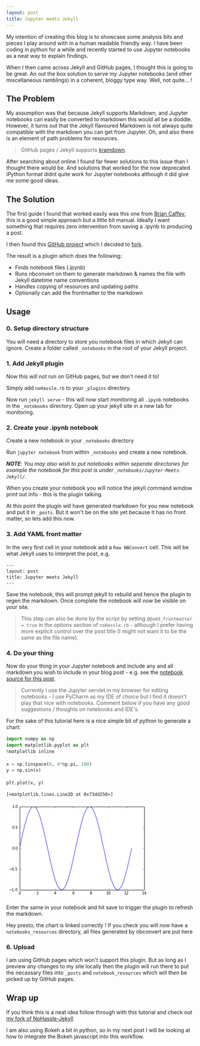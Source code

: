 ```yaml
---
layout: post
title: Jupyter meets Jekyll
---
```

My intention of creating this blog is to showcase some analysis bits and pieces I play around with in a human readable friendly way. I have been coding in python for a while and recently started to use Jupyter notebooks as a neat way to explain findings.

When I then came across Jekyll and GitHub pages, I thought this is going to be great. An out the box solution to serve my Jupyter notebooks (and other miscellaneous ramblings) in a coherent, bloggy type way. Well, not quite... !

## The Problem
My assumption was that because Jekyll supports Markdown, and Jupyter notebooks can easily be converted to markdown this would all be a doddle. However, it turns out that the Jekyll flavoured Markdown is not always quite compatible with the markdown you can get from Jupyter. Oh, and also there is an element of path problems for resources.

> GitHub pages / Jekyll supports [kramdown](https://github.com/blog/2100-github-pages-now-faster-and-simpler-with-jekyll-3-0). 

After searching about online I found far fewer solutions to this issue than I thought there would be. And solutions that worked for the now deprecated iPython format didnt quite work for Jupyter notebooks although it did give me some good ideas.

## The Solution
The first guide I found that worked easily was this one from [Brian Caffey](http://briancaffey.github.io/2016/03/14/ipynb-with-jekyll.html), this is a good simple approach but a little bit manual. Ideally I want something that requires zero intervention from saving a .ipynb to producing a post.

I then found this [GitHub project](https://github.com/Nicolaidavies/NoHassle-jekyll) which I decided to [fork](https://github.com/adamdicken123/NoHassle-jekyll).

The result is a plugin which does the following:

+ Finds notebook files (.ipynb)
+ Runs nbconvert on them to generate markdown & names the file with Jekyll datetime name conventions
+ Handles copying of resources and updating paths
+ Optionally can add the frontmatter to the markdown

## Usage


### 0. Setup directory structure
You will need a directory to store you notebook files in which Jekyll can ignore. Create a folder called `_notebooks` in the root of your Jekyll project.

### 1. Add Jekyll plugin
Now this will not run on GitHub pages, but we don't need it to!

Simply add `noHassle.rb` to your `_plugins` directory.

Now run `jekyll serve` - this will now start monitoring all `.ipynb` notebooks in the `_notebooks` directory. Open up your jekyll site in a new tab for monitoring.

### 2. Create your .ipynb notebook
Create a new notebook in your `_notebooks` directory

Run `jupyter notebook` from within `_notebooks` and create a new notebook.

*__NOTE__: You may also wish to put notebooks within seperate directories for example the notebook for this post is under `_notebooks/Jupyter-Meets-Jekyll/`.*

When you create your notebook you will notice the jekyll command window print out info - this is the plugin talking.

At this point the plugin will have generated markdown for you new notebook and put it in `_posts`. But it won't be on the site yet because it has no front matter, so lets add this now.

### 3. Add YAML front matter
In the very first cell in your notebook add a `Raw NBConvert` cell. This will be what Jekyll uses to interpret the post, e.g.

```
---
layout: post
title: Jupyter meets Jekyll
---
```

Save the notebook, this will prompt jekyll to rebuild and hence the plugin to regen the markdown. Once complete the notebook will now be visible on your site.

> This step can also be done by the script by setting `@@add_frontmatter = true` in the options section of `noHassle.rb` - although I prefer having more explicit control over the post title (I might not want it to be the same as the file name). 

### 4. Do your thing
Now do your thing in your Jupyter notebook and include any and all markdown you wish to include in your blog post - e.g. see the [notebook source for this post](). 

> Currently I use the Jupyter servlet in my browser for editing notebooks - I use PyCharm as my IDE of choice but I find it doesn't play that nice with notebooks. Comment below if you have any good suggestions / thoughts on notebooks and IDE's.

For the sake of this tutorial here is a nice simple bit of python to generate a chart:


```python
import numpy as np
import matplotlib.pyplot as plt
%matplotlib inline

x = np.linspace(0, 4*np.pi, 100)
y = np.sin(x)

plt.plot(x, y)
```




    [<matplotlib.lines.Line2D at 0x73dd250>]




![png](Jupyter-Meets-Jekyll_files/Jupyter-Meets-Jekyll_2_1.png)


Enter the same in your notebook and hit save to trigger the plugin to refresh the markdown.

Hey presto, the chart is linked correctly ! If you check you will now have a `notebooks_resources` directory, all files generated by nbconvert are put here

### 6. Upload
I am using GitHub pages which won't support this plugin. But as long as I preview any changes to my site locally then the plugin will run there to put the necassary files into `_posts` and `notebook_resources` which will then be picked up by GitHub pages.

## Wrap up
If you think this is a neat idea follow through with this tutorial and check out [my fork of NoHassle-Jekyll](https://github.com/adamdicken123/NoHassle-jekyll)

I am also using Bokeh a bit in python, so in my next post I will be looking at how to integrate the Bokeh javascript into this workflow.
